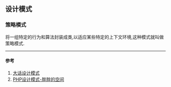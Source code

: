 ## 设计模式

### 策略模式
将一组特定的行为和算法封装成类,以适应某些特定的上下文环境,这种模式就叫做策略模式.



---
#### 参考

1. [大话设计模式](http://www.imooc.com/learn/236)
2. [PHP设计模式-胖胖的空间](http://www.phppan.com/php-design-pattern/)